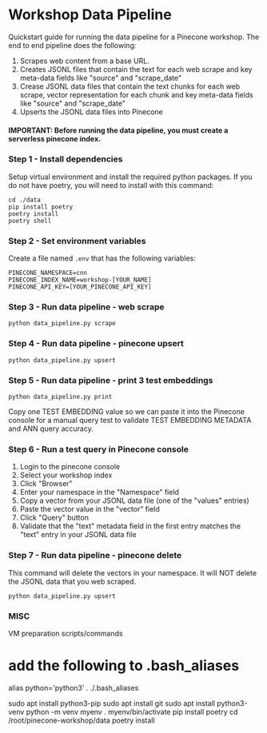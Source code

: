 # Workshop Data Pipeline
Quickstart guide for running the data pipeline for a Pinecone workshop. The end to end pipeline does the following:

1. Scrapes web content from a base URL.
1. Creates JSONL files that contain the text for each web scrape and key meta-data fields like "source" and "scrape_date"
1. Crease JSONL data files that contain the text chunks for each web scrape, vector representation for each chunk and key meta-data fields like "source" and "scrape_date"
1. Upserts the JSONL data files into Pinecone

#### IMPORTANT: Before running the data pipeline, you must create a serverless pinecone index.

### Step 1 - Install dependencies

Setup virtual environment and install the required python packages. If you do not have poetry, you will need to install
with this command:

```
cd ./data
pip install poetry
poetry install
poetry shell
```

### Step 2 - Set environment variables
Create a file named ```.env``` that has the following variables:

```
PINECONE_NAMESPACE=cnn
PINECONE_INDEX_NAME=workshop-[YOUR_NAME]
PINECONE_API_KEY=[YOUR_PINECONE_API_KEY]
```

### Step 3 - Run data pipeline - web scrape

```
python data_pipeline.py scrape
```

### Step 4 - Run data pipeline - pinecone upsert

```
python data_pipeline.py upsert
```

### Step 5 - Run data pipeline - print 3 test embeddings

```
python data_pipeline.py print
```

Copy one TEST EMBEDDING value so we can paste it into the Pinecone console for a manual query test
to validate TEST EMBEDDING METADATA and ANN query accuracy.

### Step 6 - Run a test query in Pinecone console

1. Login to the pinecone console
1. Select your workshop index
1. Click "Browser"
1. Enter your namespace in the "Namespace" field
1. Copy a vector from your JSONL data file (one of the "values" entries)
1. Paste the vector value in the "vector" field
1. Click "Query" button
1. Validate that the "text" metadata field in the first entry matches the "text" entry in your JSONL data file

### Step 7 - Run data pipeline - pinecone delete

This command will delete the vectors in your namespace. It will NOT delete the JSONL data that you web scraped. 

```
python data_pipeline.py upsert
```

### MISC
VM preparation scripts/commands

# add the following to .bash_aliases

alias python='python3'
. ./.bash_aliases

sudo apt install python3-pip
sudo apt install git
sudo apt install python3-venv
python -m venv myenv
. myenv/bin/activate
pip install poetry
cd /root/pinecone-workshop/data
poetry install


